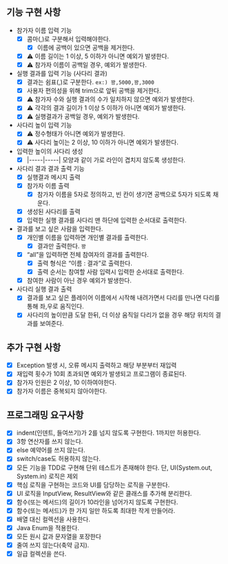 ## 기능 구현 사항
- 참가자 이름 입력 기능
  - [x] 콤마(,)로 구분해서 입력해야한다.
    - [x] 이름에 공백이 있으면 공백을 제거한다.
  - [x] ⚠️ 이름 길이는 1 이상, 5 이하가 아니면 예외가 발생한다.
  - [x] ⚠️ 참가자 이름이 공백일 경우, 예외가 발생한다.

- 실행 결과를 입력 기능 (사다리 결과)
  - [x] 결과는 쉼표(,)로 구분한다. `ex:) 꽝,5000,꽝,3000`
  - [x] 사용자 편의성을 위해 trim으로 앞뒤 공백을 제거한다.
  - [x] ⚠️ 참가자 수와 실행 결과의 수가 일치하지 않으면 예외가 발생한다.
  - [x] ⚠️ 각각의 결과 길이가 1 이상 5 이하가 아니면 예외가 발생한다.
  - [x] ⚠️ 실행결과가 공백일 경우, 예외가 발생한다.

- 사다리 높이 입력 기능
  - [x] ⚠️ 정수형태가 아니면 예외가 발생한다.
  - [x] ⚠️ 사다리 높이는 2 이상, 10 이하가 아니면 예외가 발생한다.

- 입력한 높이의 사다리 생성
    - [x] |-----|-----| 모양과 같이 가로 라인이 겹치지 않도록 생성한다.

- 사다리 결과 결과 출력 기능
  - [x] 실행결과 메시지 출력
  - [x] 참가자 이름 출력
    - [x] 참가자 이름을 5자로 정의하고, 빈 칸이 생기면 공백으로 5자가 되도록 채운다.
  - [x] 생성된 사다리를 출력
  - [x] 입력한 실행 결과를 사다리 맨 하단에 입력한 순서대로 출력한다.

- 결과를 보고 싶은 사람을 입력한다.
  - [x] 개인별 이름을 입력하면 개인별 결과를 출력한다.
    - [x] 결과만 출력한다. `꽝`
  - [x] “all”을 입력하면 전체 참여자의 결과를 출력한다.
    - [x] 출력 형식은 “이름 : 결과”로 출력한다.
    - [x] 출력 순서는 참여할 사람 입력시 입력한 순서대로 출력한다.
  - [x] 참여한 사람이 아닌 경우 예외가 발생한다.

- 사다리 실행 결과 출력
  - [x] 결과를 보고 싶은 플레이어 이름에서 시작해 내려가면서 다리를 만나면 다리를 통해 좌,우로 움직인다.
  - [x] 사다리의 높이만큼 도달 한뒤, 더 이상 움직일 다리가 없을 경우 해당 위치의 결과를 보여준다.

## 추가 구현 사항
- [x] Exception 발생 시, 오류 메시지 출력하고 해당 부분부터 재입력
- [x] 재입력 횟수가 10회 초과되면 예외가 발생되고 프로그램이 종료된다.
- [x] 참가자 인원은 2 이상, 10 이하여야한다.
- [x] 참가자 이름은 중복되지 않아야한다.

## 프로그래밍 요구사항
- [x] indent(인덴트, 들여쓰기)가 2를 넘지 않도록 구현한다. 1까지만 허용한다.
- [x] 3항 연산자를 쓰지 않는다.
- [x] else 예약어를 쓰지 않는다.
- [x] switch/case도 허용하지 않는다.
- [x] 모든 기능을 TDD로 구현해 단위 테스트가 존재해야 한다. 단, UI(System.out, System.in) 로직은 제외
- [x] 핵심 로직을 구현하는 코드와 UI를 담당하는 로직을 구분한다.
- [x] UI 로직을 InputView, ResultView와 같은 클래스를 추가해 분리한다.
- [x] 함수(또는 메서드)의 길이가 10라인을 넘어가지 않도록 구현한다.
- [x] 함수(또는 메서드)가 한 가지 일만 하도록 최대한 작게 만들어라.
- [x] 배열 대신 컬렉션을 사용한다.
- [x] Java Enum을 적용한다.
- [x] 모든 원시 값과 문자열을 포장한다
- [x] 줄여 쓰지 않는다(축약 금지).
- [x] 일급 컬렉션을 쓴다.
